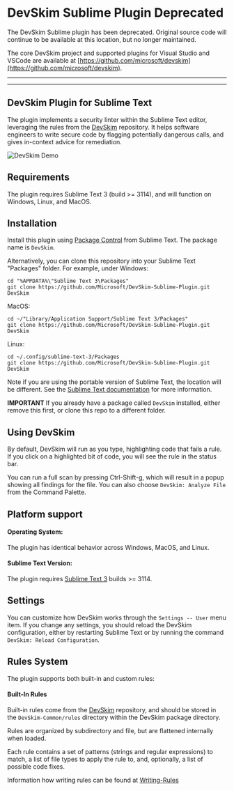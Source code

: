 # DevSkim Sublime Plugin Deprecated

The DevSkim Sublime plugin has been deprecated. Original source code will continue to be available at this location, but no longer maintained.

The core DevSkim project and supported plugins for Visual Studio and VSCode are available at [https://github.com/microsoft/devskim](https://github.com/microsoft/devskim).

--------------
--------------


## DevSkim Plugin for Sublime Text

The plugin implements a security linter within the Sublime Text editor, leveraging the rules from the [DevSkim](https://github.com/Microsoft/DevSkim)
repository. It helps software engineers to write secure code by flagging potentially dangerous calls, and gives in-context advice for remediation.

![DevSkim Demo](https://github.com/Microsoft/DevSkim-Sublime-Plugin/raw/master/doc/DevSkim-Sublime-Demo-1.gif)

Requirements
--------------

The plugin requires Sublime Text 3 (build >= 3114), and will function on Windows, Linux, and MacOS.

Installation
------------

Install this plugin using [Package Control](https://packagecontrol.io/) from Sublime Text. The package name
is `DevSkim`.

Alternatively, you can clone this repository into your Sublime Text "Packages" folder. For example, under Windows:

```
cd "%APPDATA%\"Sublime Text 3\Packages"
git clone https://github.com/Microsoft/DevSkim-Sublime-Plugin.git DevSkim
```

MacOS:
```
cd ~/"Library/Application Support/Sublime Text 3/Packages"
git clone https://github.com/Microsoft/DevSkim-Sublime-Plugin.git DevSkim
```

Linux:
```
cd ~/.config/sublime-text-3/Packages
git clone https://github.com/Microsoft/DevSkim-Sublime-Plugin.git DevSkim
```

Note if you are using the portable version of Sublime Text, the location will be different. See the
[Sublime Text documentation](http://docs.sublimetext.info/en/latest/basic_concepts.html#the-data-directory) for more information.

**IMPORTANT** If you already have a package called `DevSkim` installed, either remove this first, or clone this repo to a different folder.

Using DevSkim
-------------

By default, DevSkim will run as you type, highlighting code that fails a rule. If you click on a highlighted bit of code, you will
see the rule in the status bar.

You can run a full scan by pressing Ctrl-Shift-g, which will result in a popup showing all findings for the file. You can also choose
`DevSkim: Analyze File` from the Command Palette.

Platform support
----------------

#### Operating System:

The plugin has identical behavior across Windows, MacOS, and Linux.

#### Sublime Text Version:

The plugin requires [Sublime Text 3](http://www.sublimetext.com/3) builds >= 3114.

Settings
--------
You can customize how DevSkim works through the `Settings -- User` menu item.
If you change any settings, you should reload the DevSkim configuration, either
by restarting Sublime Text or by running the command `DevSkim: Reload Configuration`.

Rules System
------------

The plugin supports both built-in and custom rules:

#### Built-In Rules

Built-in rules come from the [DevSkim](https://github.com/Microsoft/DevSkim) repository, and should be stored
in the `DevSkim-Common/rules` directory within the DevSkim package directory.

Rules are organized by subdirectory and file, but are flattened internally when loaded.

Each rule contains a set of patterns (strings and regular expressions) to match, a list of file types to
apply the rule to, and, optionally, a list of possible code fixes.

Information how writing rules can be found at
[Writing-Rules](https://github.com/Microsoft/DevSkim/wiki/Writing-Rules)

